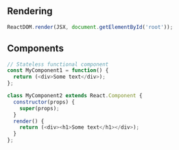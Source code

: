 ## Rendering
```javascript
ReactDOM.render(JSX, document.getElementById('root'));
```


## Components


```javascript
// Stateless functional component
const MyComponent1 = function() {
  return (<div>Some text</div>);
};
```

```javascript
class MyComponent2 extends React.Component {
  constructor(props) {
    super(props);
  }
  render() {
    return (<div><h1>Some text</h1></div>);
  }
};
```